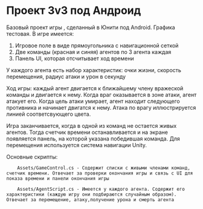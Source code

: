 # Проект 3v3 под Андроид

Базовый проект игры , сделанный в Юнити под Android. Графика тестовая. В игре имеется:

1. Игровое поле в виде прямоугольника с навигационной сеткой
2. Две команды (красная и синяя) агентов по 3 агента каждая
3. Панель UI, которая отсчитывает ход времени

У каждого агента есть набор характеристик: очки жизни, скорость перемещения, радиус атаки и урон в секунду

Ход игры: каждый агент двигается к ближайшему члену вражеской команды и двигается к нему. Когда враг оказывается в зоне атаки, агент атакует его. Когда цель атаки умирает, агент находит следующего противника и начинает двигатся к нему. Атака по врагу иллюстрируется линией соответсвующего цвета.

Игра заканчивается, когда в одной из команд не остается живых агентов. Тогда счетчик времени останавливается и на экране появляется панель, на которой указана победившая команда.
Для перемещения используется система навигации Unity.

Основные скрипты:

        Assets/GameControl.cs - Содержит списки с живыми членами команд, счетчик времени. Отвечает за проверки окончания игры и связь с UI для показа времени и панели окончания игры
        
        Assets/AgentScript.cs - Имеется у каждого агента. Содержит его характеристики (каждую игру они подбираются случайным образом). Отвечает за перемещение, атаку,получение урона и смерть агента
